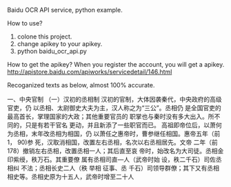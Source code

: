 Baidu OCR API service, python example. 

How to use? <br>
1. colone this project.
2. change apikey to your apikey.
3. python baidu_ocr_api.py

How to get the apikey?
When you register the account, you will get a apikey. 
http://apistore.baidu.com/apiworks/servicedetail/146.html

Recoganized texts as below, almost 100% accurate.

一、中央官制
  （一）汉初的丞相制
汉初的官制，大体因袭秦代，中央政府的高级官吏，仍
以丞相、太尉御史大夫为主，汉人称之为“三公”。丞相仍
是全国官吏的最高首长，掌理国家的大政；其他重要官员的
职掌也与秦时没有多大出入。所不同的，只是有若干官名
更动，并且新添了一些职官而已。
高祖即帝位后，以萧何为丞相，末年改丞相为相国，仍
  以萧任之惠帝时，曹参继任相国。惠帝五年（前1，
90)参
死，汉取消相国，改置左右丞相，名次以右丞相居先。文帝
二年（前178）撤销左右丞相，改置丞相一人；其后直至哀
帝时，始改名为大司徒。丞相金印紫绶，秩万石。其重要僚
属有丞相司直—人（武帝时始
设，秩二千石）司佐丞相纠
不法；丞相长史二人（秩
举相
征事、丞
千石）司领导群僚；其下又有丞相
相史等。丞相史原为十五人，武帝时增至二十人


